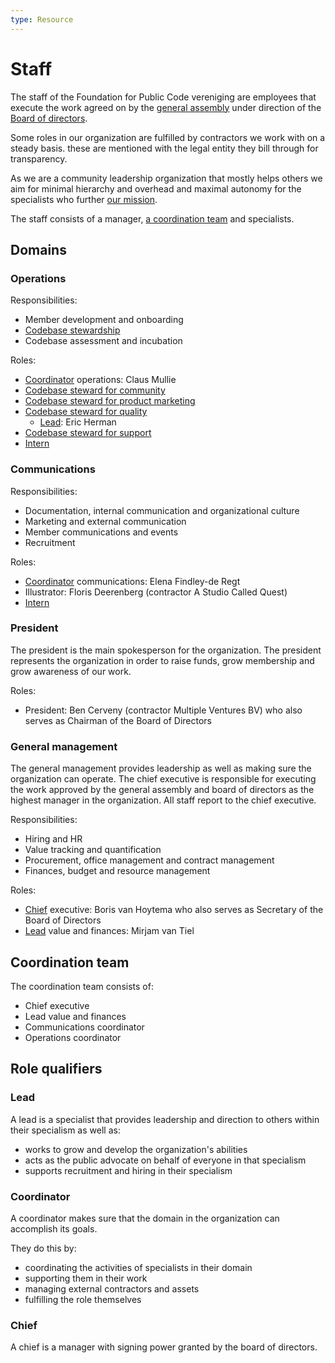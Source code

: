 ```yaml
---
type: Resource
---
```


# Staff

The staff of the Foundation for Public Code vereniging are employees that execute the work agreed on by the [general assembly](../organization/governance-model.md#general-assembly) under direction of the [Board of directors](../organization/governance-model.md#board-of-directors).

Some roles in our organization are fulfilled by contractors we work with on a steady basis. these are mentioned with the legal entity they bill through for transparency.

As we are a community leadership organization that mostly helps others we aim for minimal hierarchy and overhead and maximal autonomy for the specialists who further [our mission](mission.md).

The staff consists of a manager, [a coordination team](#coordination-team) and specialists.

## Domains

### Operations

Responsibilities:

* Member development and onboarding
* [Codebase stewardship](../activities/codebase-stewardship/index.md)
* Codebase assessment and incubation

Roles:

* [Coordinator](#coordinator) operations:
  Claus Mullie
* [Codebase steward for community](../roles/community.md)
* [Codebase steward for product marketing](../roles/product-marketing.md)
* [Codebase steward for quality](../roles/quality.md)
  * [Lead](#lead):
    Eric Herman
* [Codebase steward for support](../roles/support.md)
* [Intern](../roles/intern.md)

### Communications

Responsibilities:

* Documentation, internal communication and organizational culture
* Marketing and external communication
* Member communications and events
* Recruitment

Roles:

* [Coordinator](#coordinator) communications:
  Elena Findley-de Regt
* Illustrator:
  Floris Deerenberg
  (contractor A Studio Called Quest)
* [Intern](../roles/intern.md)

### President

The president is the main spokesperson for the organization. The president represents the organization in order to raise funds, grow membership and grow awareness of our work.

Roles:

* President:
  Ben Cerveny
  (contractor Multiple Ventures BV)
  who also serves as Chairman of the Board of Directors

### General management

The general management provides leadership as well as making sure the organization can operate.
The chief executive is responsible for executing the work approved by the general assembly and board of directors as the highest manager in the organization.
All staff report to the chief executive.

Responsibilities:

* Hiring and HR
* Value tracking and quantification
* Procurement, office management and contract management
* Finances, budget and resource management

Roles:

* [Chief](#chief) executive:
  Boris van Hoytema
  who also serves as Secretary of the Board of Directors
* [Lead](#lead) value and finances:
  Mirjam van Tiel

## Coordination team

The coordination team consists of:

* Chief executive
* Lead value and finances
* Communications coordinator
* Operations coordinator

## Role qualifiers

### Lead

A lead is a specialist that provides leadership and direction to others within their specialism as well as:

* works to grow and develop the organization's abilities
* acts as the public advocate on behalf of everyone in that specialism
* supports recruitment and hiring in their specialism

### Coordinator

A coordinator makes sure that the domain in the organization can accomplish its goals.

They do this by:

* coordinating the activities of specialists in their domain
* supporting them in their work
* managing external contractors and assets
* fulfilling the role themselves

### Chief

A chief is a manager with signing power granted by the board of directors.
